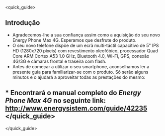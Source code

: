 <quick_guide>
## Introdução

*	Agradecemos-lhe a sua confiança assim como a aquisição do seu novo Energy Phone Max 4G. Esperamos que desfrute do produto.
*	O seu novo telefone dispõe de um ecrã multi-táctil capacitivo de 5" IPS HD (1280x720 píxeis) com revestimento oleofóbico, processador Quad Core ARM Cortex A53 1.0 GHz, Bluetooth 4.0, Wi-Fi, GPS, conexão 4G/3G e câmaras frontal e traseira com flash.
*	Antes de começar a utilizar o seu smartphone, aconselhamos ler a presente guia para familiarizar-se com o produto.  Só serão alguns minutos e o ajudará a aproveitar todas as prestações do mesmo:

 

## <unique> * Encontrará o manual completo do *Energy Phone Max 4G* no seguinte link:  http://www.energysistem.com/guide/42235 </unique> </quick_guide>

</quick_guide>
